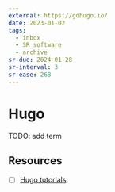 ```yaml
---
external: https://gohugo.io/
date: 2023-01-02
tags:
  - inbox
  - SR_software
  - archive
sr-due: 2024-01-28
sr-interval: 3
sr-ease: 268
---
```


# Hugo

TODO: add term

## Resources

- [ ] [Hugo tutorials](https://mertbakir.gitlab.io/hugo/)
